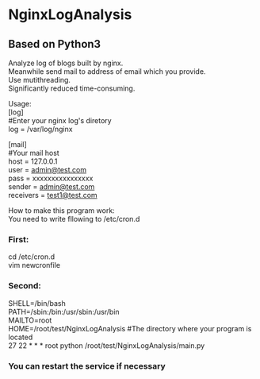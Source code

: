 # NginxLogAnalysis
## Based on Python3
Analyze  log of blogs built by nginx.  
Meanwhile send mail to address of email which you provide.  
Use mutithreading.  
Significantly reduced time-consuming.  

Usage:  
[log]  
#Enter your nginx log's diretory  
log = /var/log/nginx  

[mail]  
#Your mail host  
host = 127.0.0.1  
user = admin@test.com  
pass = xxxxxxxxxxxxxxxx  
sender = admin@test.com  
receivers = test1@test.com  

How to make this program work:  
You need to write fllowing to /etc/cron.d  
### First: 
cd /etc/cron.d  
vim newcronfile
### Second:  
SHELL=/bin/bash  
PATH=/sbin:/bin:/usr/sbin:/usr/bin  
MAILTO=root  
HOME=/root/test/NginxLogAnalysis #The directory where your program is located  
27 22 * * * root python /root/test/NginxLogAnalysis/main.py  
  
### You can restart the service if necessary
